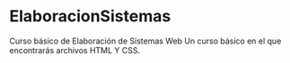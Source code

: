 # ElaboracionSistemas
Curso básico de Elaboración de Sistemas Web
Un curso básico en el que encontrarás archivos HTML Y CSS.
